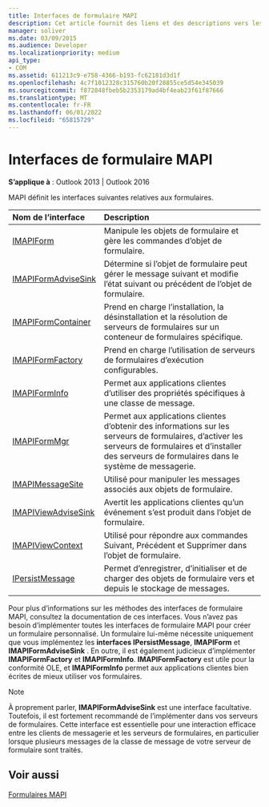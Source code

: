 ```yaml
---
title: Interfaces de formulaire MAPI
description: Cet article fournit des liens et des descriptions vers les différentes interfaces et méthodes de formulaire MAPI avec des notes supplémentaires.
manager: soliver
ms.date: 03/09/2015
ms.audience: Developer
ms.localizationpriority: medium
api_type:
- COM
ms.assetid: 611213c9-e758-4366-b193-fc62181d3d1f
ms.openlocfilehash: 4c7f1012328c315760b20f28855ce5d54e345039
ms.sourcegitcommit: f872848fbeb5b2353179ad4bf4eab23f61f87666
ms.translationtype: MT
ms.contentlocale: fr-FR
ms.lasthandoff: 06/01/2022
ms.locfileid: "65815729"
---
```

# <a name="mapi-form-interfaces"></a>Interfaces de formulaire MAPI

  
  
**S’applique à** : Outlook 2013 | Outlook 2016 
  
MAPI définit les interfaces suivantes relatives aux formulaires.
  
|**Nom de l’interface**|**Description**|
|:-----|:-----|
|[IMAPIForm](imapiformiunknown.md) <br/> |Manipule les objets de formulaire et gère les commandes d’objet de formulaire. |
|[IMAPIFormAdviseSink](imapiformadvisesinkiunknown.md) <br/> |Détermine si l’objet de formulaire peut gérer le message suivant et modifie l’état suivant ou précédent de l’objet de formulaire. |
|[IMAPIFormContainer](imapiformcontaineriunknown.md) <br/> |Prend en charge l’installation, la désinstallation et la résolution de serveurs de formulaires sur un conteneur de formulaires spécifique. |
|[IMAPIFormFactory](imapiformfactoryiunknown.md) <br/> |Prend en charge l’utilisation de serveurs de formulaires d’exécution configurables. |
|[IMAPIFormInfo](imapiforminfoimapiprop.md) <br/> |Permet aux applications clientes d’utiliser des propriétés spécifiques à une classe de message. |
|[IMAPIFormMgr](imapiformmgriunknown.md) <br/> |Permet aux applications clientes d’obtenir des informations sur les serveurs de formulaires, d’activer les serveurs de formulaires et d’installer des serveurs de formulaires dans le système de messagerie. |
|[IMAPIMessageSite](imapimessagesiteiunknown.md) <br/> |Utilisé pour manipuler les messages associés aux objets de formulaire. |
|[IMAPIViewAdviseSink](imapiviewadvisesinkiunknown.md) <br/> |Avertit les applications clientes qu’un événement s’est produit dans l’objet de formulaire. |
|[IMAPIViewContext](imapiviewcontextiunknown.md) <br/> |Utilisé pour répondre aux commandes Suivant, Précédent et Supprimer dans l’objet de formulaire. |
|[IPersistMessage](ipersistmessageiunknown.md) <br/> |Permet d’enregistrer, d’initialiser et de charger des objets de formulaire vers et depuis le stockage de messages. |
   
Pour plus d’informations sur les méthodes des interfaces de formulaire MAPI, consultez la documentation de ces interfaces. Vous n’avez pas besoin d’implémenter toutes les interfaces de formulaire MAPI pour créer un formulaire personnalisé. Un formulaire lui-même nécessite uniquement que vous implémentez les **interfaces IPersistMessage**, **IMAPIForm** et **IMAPIFormAdviseSink** . En outre, il est également judicieux d’implémenter **IMAPIFormFactory** et **IMAPIFormInfo**. **IMAPIFormFactory** est utile pour la conformité OLE, et **IMAPIFormInfo** permet aux applications clientes bien écrites de mieux utiliser vos formulaires. 
  
> [!NOTE]
> À proprement parler, **IMAPIFormAdviseSink** est une interface facultative. Toutefois, il est fortement recommandé de l’implémenter dans vos serveurs de formulaires. Cette interface est essentielle pour une interaction efficace entre les clients de messagerie et les serveurs de formulaires, en particulier lorsque plusieurs messages de la classe de message de votre serveur de formulaire sont traités. 
  
## <a name="see-also"></a>Voir aussi



[Formulaires MAPI](mapi-forms.md)

